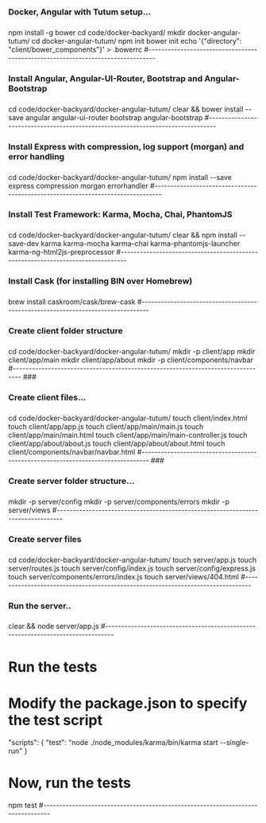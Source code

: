 ###
### Docker, Angular with Tutum setup...
###
npm install -g bower
cd code/docker-backyard/
mkdir docker-angular-tutum/
cd docker-angular-tutum/
npm init
bower init
echo '{"directory": "client/bower_components"}' > .bowerrc
#--------------------------------------------------------------------------------

###
### Install Angular, Angular-UI-Router, Bootstrap and Angular-Bootstrap
###
cd code/docker-backyard/docker-angular-tutum/
clear && bower install --save angular angular-ui-router bootstrap angular-bootstrap
#--------------------------------------------------------------------------------

###
### Install Express with compression, log support (morgan) and error handling
###
cd code/docker-backyard/docker-angular-tutum/
npm install --save express compression morgan errorhandler
#--------------------------------------------------------------------------------
###
### Install Test Framework: Karma, Mocha, Chai, PhantomJS
###
cd code/docker-backyard/docker-angular-tutum/
clear && npm install --save-dev karma karma-mocha karma-chai karma-phantomjs-launcher karma-ng-html2js-preprocessor
#--------------------------------------------------------------------------------
###
### Install Cask (for installing BIN over Homebrew)
###
brew install caskroom/cask/brew-cask
#--------------------------------------------------------------------------------
###
### Create client folder structure
###
cd code/docker-backyard/docker-angular-tutum/
mkdir -p client/app
mkdir client/app/main
mkdir client/app/about
mkdir -p client/components/navbar
#-------------------------------------------------------------------------------- ###
### Create client files...
###
cd code/docker-backyard/docker-angular-tutum/
touch client/index.html
touch client/app/app.js
touch client/app/main/main.js
touch client/app/main/main.html
touch client/app/main/main-controller.js
touch client/app/about/about.js
touch client/app/about/about.html
touch client/components/navbar/navbar.html
#-------------------------------------------------------------------------------- ###
### Create server folder structure...
###
mkdir -p server/config
mkdir -p server/components/errors
mkdir -p server/views
#--------------------------------------------------------------------------------
###
### Create server files
###
cd code/docker-backyard/docker-angular-tutum/
touch server/app.js
touch server/routes.js
touch server/config/index.js
touch server/config/express.js
touch server/components/errors/index.js
touch server/views/404.html
#--------------------------------------------------------------------------------
###
### Run the server..
###
clear && node server/app.js 
#--------------------------------------------------------------------------------
#
# Run the tests
#
# Modify the package.json to specify the test script
"scripts": {
  "test": "node ./node_modules/karma/bin/karma start --single-run"
}
# Now, run the tests
npm test
#--------------------------------------------------------------------------------
